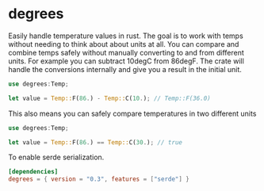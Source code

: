 # degrees

Easily handle temperature values in rust. The goal is to work with temps without needing to think about about units at all. You can compare and combine temps safely without manually converting to and from different units.
For example you can subtract 10degC from 86degF. The crate will handle the conversions internally and give you a result in the initial unit.

```rust
use degrees:Temp;

let value = Temp::F(86.) - Temp::C(10.); // Temp::F(36.0)
```

This also means you can safely compare temperatures in two different units

```rust
use degrees:Temp;

let value = Temp::F(86.) == Temp::C(30.); // true
```

To enable serde serialization.

```toml
[dependencies]
degrees = { version = "0.3", features = ["serde"] }
```
